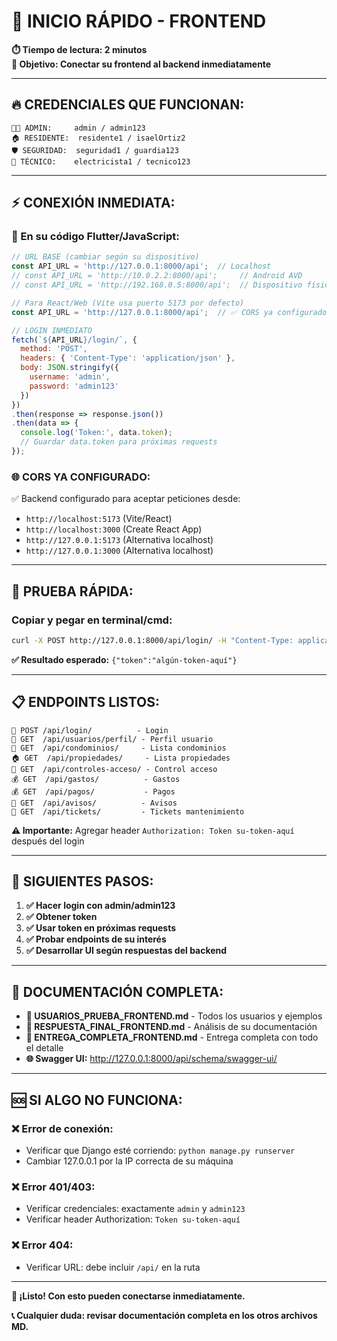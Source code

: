 # 🚀 INICIO RÁPIDO - FRONTEND

**⏱️ Tiempo de lectura: 2 minutos**  
**🎯 Objetivo: Conectar su frontend al backend inmediatamente**

---

## 🔥 **CREDENCIALES QUE FUNCIONAN:**

```
👨‍💼 ADMIN:     admin / admin123
🏠 RESIDENTE:  residente1 / isaelOrtiz2  
🛡️ SEGURIDAD:  seguridad1 / guardia123
🔧 TÉCNICO:    electricista1 / tecnico123
```

---

## ⚡ **CONEXIÓN INMEDIATA:**

### **📱 En su código Flutter/JavaScript:**
```javascript
// URL BASE (cambiar según su dispositivo)
const API_URL = 'http://127.0.0.1:8000/api';  // Localhost
// const API_URL = 'http://10.0.2.2:8000/api';     // Android AVD
// const API_URL = 'http://192.168.0.5:8000/api';  // Dispositivo físico

// Para React/Web (Vite usa puerto 5173 por defecto)
const API_URL = 'http://127.0.0.1:8000/api';  // ✅ CORS ya configurado

// LOGIN INMEDIATO
fetch(`${API_URL}/login/`, {
  method: 'POST',
  headers: { 'Content-Type': 'application/json' },
  body: JSON.stringify({
    username: 'admin',
    password: 'admin123'
  })
})
.then(response => response.json())
.then(data => {
  console.log('Token:', data.token);
  // Guardar data.token para próximas requests
});
```

### **🌐 CORS YA CONFIGURADO:**
✅ Backend configurado para aceptar peticiones desde:
- `http://localhost:5173` (Vite/React)
- `http://localhost:3000` (Create React App)
- `http://127.0.0.1:5173` (Alternativa localhost)
- `http://127.0.0.1:3000` (Alternativa localhost)

---

## 🧪 **PRUEBA RÁPIDA:**

### **Copiar y pegar en terminal/cmd:**
```bash
curl -X POST http://127.0.0.1:8000/api/login/ -H "Content-Type: application/json" -d "{\"username\":\"admin\",\"password\":\"admin123\"}"
```

**✅ Resultado esperado:** `{"token":"algún-token-aquí"}`

---

## 📋 **ENDPOINTS LISTOS:**

```
🔐 POST /api/login/          - Login
👤 GET  /api/usuarios/perfil/ - Perfil usuario
🏢 GET  /api/condominios/     - Lista condominios  
🏠 GET  /api/propiedades/     - Lista propiedades
🚪 GET  /api/controles-acceso/ - Control acceso
💰 GET  /api/gastos/          - Gastos
💰 GET  /api/pagos/           - Pagos
📢 GET  /api/avisos/          - Avisos
🔧 GET  /api/tickets/         - Tickets mantenimiento
```

**⚠️ Importante:** Agregar header `Authorization: Token su-token-aquí` después del login

---

## 🎯 **SIGUIENTES PASOS:**

1. **✅ Hacer login con admin/admin123**
2. **✅ Obtener token**  
3. **✅ Usar token en próximas requests**
4. **✅ Probar endpoints de su interés**
5. **✅ Desarrollar UI según respuestas del backend**

---

## 📖 **DOCUMENTACIÓN COMPLETA:**

- **📄 USUARIOS_PRUEBA_FRONTEND.md** - Todos los usuarios y ejemplos
- **📄 RESPUESTA_FINAL_FRONTEND.md** - Análisis de su documentación  
- **📄 ENTREGA_COMPLETA_FRONTEND.md** - Entrega completa con todo el detalle
- **🌐 Swagger UI:** http://127.0.0.1:8000/api/schema/swagger-ui/

---

## 🆘 **SI ALGO NO FUNCIONA:**

### **❌ Error de conexión:**
- Verificar que Django esté corriendo: `python manage.py runserver`
- Cambiar 127.0.0.1 por la IP correcta de su máquina

### **❌ Error 401/403:**
- Verificar credenciales: exactamente `admin` y `admin123`
- Verificar header Authorization: `Token su-token-aquí`

### **❌ Error 404:**
- Verificar URL: debe incluir `/api/` en la ruta

---

**🎉 ¡Listo! Con esto pueden conectarse inmediatamente.**

**📞 Cualquier duda: revisar documentación completa en los otros archivos MD.**